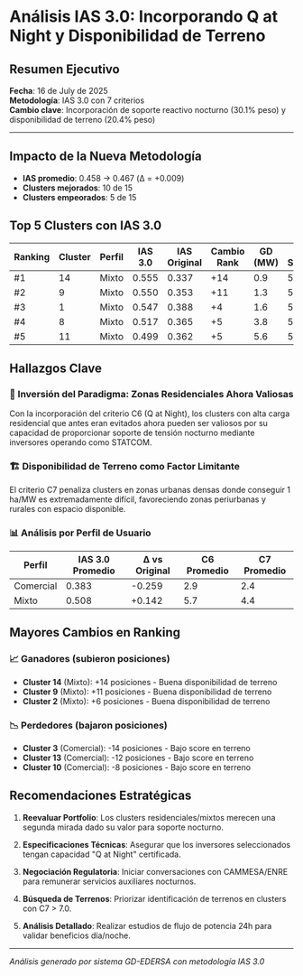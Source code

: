 # Análisis IAS 3.0: Incorporando Q at Night y Disponibilidad de Terreno
## Resumen Ejecutivo

**Fecha**: 16 de July de 2025  
**Metodología**: IAS 3.0 con 7 criterios  
**Cambio clave**: Incorporación de soporte reactivo nocturno (30.1% peso) y disponibilidad de terreno (20.4% peso)

---

## Impacto de la Nueva Metodología

- **IAS promedio**: 0.458 → 0.467 (Δ = +0.009)
- **Clusters mejorados**: 10 de 15
- **Clusters empeorados**: 5 de 15

## Top 5 Clusters con IAS 3.0

| Ranking | Cluster | Perfil | IAS 3.0 | IAS Original | Cambio Rank | GD (MW) | C6 Score | C7 Score |
|---------|---------|--------|---------|--------------|-------------|---------|----------|----------|
| #1 | 14 | Mixto | 0.555 | 0.337 | +14 | 0.9 | 5.7 | 6.6 |
| #2 | 9 | Mixto | 0.550 | 0.353 | +11 | 1.3 | 5.7 | 6.4 |
| #3 | 1 | Mixto | 0.547 | 0.388 | +4 | 1.6 | 5.7 | 6.3 |
| #4 | 8 | Mixto | 0.517 | 0.365 | +5 | 3.8 | 5.7 | 4.8 |
| #5 | 11 | Mixto | 0.499 | 0.362 | +5 | 5.6 | 5.7 | 3.9 |

## Hallazgos Clave

### 🌙 Inversión del Paradigma: Zonas Residenciales Ahora Valiosas
Con la incorporación del criterio C6 (Q at Night), los clusters con alta carga residencial 
que antes eran evitados ahora pueden ser valiosos por su capacidad de proporcionar 
soporte de tensión nocturno mediante inversores operando como STATCOM.

### 🏗️ Disponibilidad de Terreno como Factor Limitante
El criterio C7 penaliza clusters en zonas urbanas densas donde conseguir 1 ha/MW 
es extremadamente difícil, favoreciendo zonas periurbanas y rurales con espacio disponible.

### 📊 Análisis por Perfil de Usuario

| Perfil | IAS 3.0 Promedio | Δ vs Original | C6 Promedio | C7 Promedio |
|--------|------------------|---------------|-------------|-------------|
| Comercial | 0.383 | -0.259 | 2.9 | 2.4 |
| Mixto | 0.508 | +0.142 | 5.7 | 4.4 |

## Mayores Cambios en Ranking

### 📈 Ganadores (subieron posiciones)
- **Cluster 14** (Mixto): +14 posiciones - Buena disponibilidad de terreno
- **Cluster 9** (Mixto): +11 posiciones - Buena disponibilidad de terreno
- **Cluster 2** (Mixto): +6 posiciones - Buena disponibilidad de terreno

### 📉 Perdedores (bajaron posiciones)
- **Cluster 3** (Comercial): -14 posiciones - Bajo score en terreno
- **Cluster 13** (Comercial): -12 posiciones - Bajo score en terreno
- **Cluster 10** (Comercial): -8 posiciones - Bajo score en terreno

## Recomendaciones Estratégicas

1. **Reevaluar Portfolio**: Los clusters residenciales/mixtos merecen una segunda mirada dado su valor para soporte nocturno.

2. **Especificaciones Técnicas**: Asegurar que los inversores seleccionados tengan capacidad "Q at Night" certificada.

3. **Negociación Regulatoria**: Iniciar conversaciones con CAMMESA/ENRE para remunerar servicios auxiliares nocturnos.

4. **Búsqueda de Terrenos**: Priorizar identificación de terrenos en clusters con C7 > 7.0.

5. **Análisis Detallado**: Realizar estudios de flujo de potencia 24h para validar beneficios día/noche.

---

*Análisis generado por sistema GD-EDERSA con metodología IAS 3.0*
